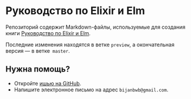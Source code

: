# Руководство по Elixir и Elm

Репозиторий содержит Markdown-файлы, используемые для создания книги 
[Руководство по Elixir и Elm](https://leanpub.com/elixir-elm-tutorial).

Последние изменения находятся в ветке `preview`,
а окончательная версия — в ветке` master`.

## Нужна помощь?

- Откройте [ишью на GitHub](https://github.com/elixir-elm-tutorial/elixir-elm-tutorial-book-ru/issues).
- Напишите электронное письмо на адрес `bijanbwb@gmail.com`.

